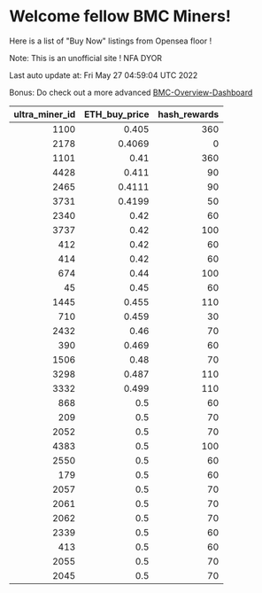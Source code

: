 # Welcome fellow BMC Miners!
Here is a list of "Buy Now" listings from Opensea floor !

Note: This is an unofficial site ! NFA DYOR

Last auto update at: Fri May 27 04:59:04 UTC 2022

Bonus: Do check out a more advanced [BMC-Overview-Dashboard](https://dune.com/defifunk/BMC-Overview-Dashboard)


|   ultra_miner_id |   ETH_buy_price |   hash_rewards |
|-----------------:|----------------:|---------------:|
|             1100 |          0.405  |            360 |
|             2178 |          0.4069 |              0 |
|             1101 |          0.41   |            360 |
|             4428 |          0.411  |             90 |
|             2465 |          0.4111 |             90 |
|             3731 |          0.4199 |             50 |
|             2340 |          0.42   |             60 |
|             3737 |          0.42   |            100 |
|              412 |          0.42   |             60 |
|              414 |          0.42   |             60 |
|              674 |          0.44   |            100 |
|               45 |          0.45   |             60 |
|             1445 |          0.455  |            110 |
|              710 |          0.459  |             30 |
|             2432 |          0.46   |             70 |
|              390 |          0.469  |             60 |
|             1506 |          0.48   |             70 |
|             3298 |          0.487  |            110 |
|             3332 |          0.499  |            110 |
|              868 |          0.5    |             60 |
|              209 |          0.5    |             70 |
|             2052 |          0.5    |             70 |
|             4383 |          0.5    |            100 |
|             2550 |          0.5    |             60 |
|              179 |          0.5    |             60 |
|             2057 |          0.5    |             70 |
|             2061 |          0.5    |             70 |
|             2062 |          0.5    |             70 |
|             2339 |          0.5    |             60 |
|              413 |          0.5    |             60 |
|             2055 |          0.5    |             70 |
|             2045 |          0.5    |             70 |